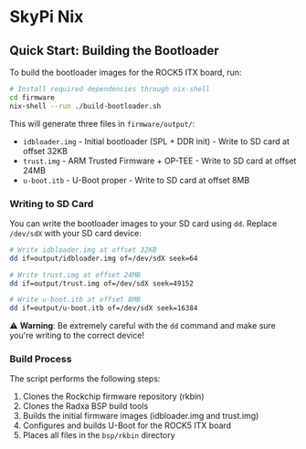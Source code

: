 # SkyPi Nix

## Quick Start: Building the Bootloader

To build the bootloader images for the ROCK5 ITX board, run:

```bash
# Install required dependencies through nix-shell
cd firmware
nix-shell --run ./build-bootloader.sh
```

This will generate three files in `firmware/output/`:
- `idbloader.img` - Initial bootloader (SPL + DDR init) - Write to SD card at offset 32KB
- `trust.img` - ARM Trusted Firmware + OP-TEE - Write to SD card at offset 24MB
- `u-boot.itb` - U-Boot proper - Write to SD card at offset 8MB

### Writing to SD Card

You can write the bootloader images to your SD card using `dd`. Replace `/dev/sdX` with your SD card device:

```bash
# Write idbloader.img at offset 32KB
dd if=output/idbloader.img of=/dev/sdX seek=64

# Write trust.img at offset 24MB
dd if=output/trust.img of=/dev/sdX seek=49152

# Write u-boot.itb at offset 8MB
dd if=output/u-boot.itb of=/dev/sdX seek=16384
```

⚠️ **Warning**: Be extremely careful with the `dd` command and make sure you're writing to the correct device!

### Build Process

The script performs the following steps:
1. Clones the Rockchip firmware repository (rkbin)
2. Clones the Radxa BSP build tools
3. Builds the initial firmware images (idbloader.img and trust.img)
4. Configures and builds U-Boot for the ROCK5 ITX board
5. Places all files in the `bsp/rkbin` directory 